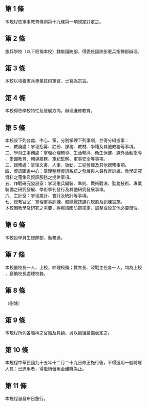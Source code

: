 第 1 條
-------
本規程依軍事教育條例第十九條第一項規定訂定之。

第 2 條
-------
憲兵學校（以下簡稱本校）隸屬國防部，得委任國防部憲兵指揮部辦理。

第 3 條
-------
本校以培養憲兵專業技術軍官、士官為宗旨。

第 4 條
-------
本校得依學校特性及發展方向，辦理進修教育。

第 5 條
-------
本校設下列各處、中心、室，分別掌理下列事項，並得分組辦事：  
一、教務處：掌理招募、註冊、課務、教材、學籍及其他教務等事項。  
二、學員生事務處：掌理心理輔導、生活輔導、衛生保健、課外活動指導  
    、愛國教育、輔導服務、軍紀監察、軍事安全等事項。  
三、總務處：掌理文書、人事、後勤、工程營建及其他總務事項。  
四、資訊圖書中心：掌理整體資訊系統之發展與人員教育訓練、教學研究  
    資料之蒐集及資訊服務之提供事項。  
五、作戰研究發展室：掌理憲兵編裝、準則、戰術戰法、勤務技術、專業  
    裝備之研究發展、學術季刊發行及其他研究發展事項。  
六、主計室：掌理歲計、會計及統計等事項。  
七、總教官室：掌理軍事訓練、體能戰技課程規劃及訓練實施。  
本校因教學及研究之需要，得報請國防部核定，調整或設其他必要單位。

第 6 條
-------
本校設學員生總隊部、勤務連。

第 7 條
-------
本校置校長一人，上校，綜理校務；教育長、政戰主任各一人，均為上校  
，襄助校長處理校務。

第 8 條
-------
（刪除）

第 9 條
-------
本規程所列各職稱之官階及員額，另以編組裝備表定之。

第 10 條
--------
本規程中華民國九十五年十二月二十九日修正施行後，不得進用一般聘雇  
人員；已進用者，得繼續僱用至離職為止。

第 11 條
--------
本規程自發布日施行。

